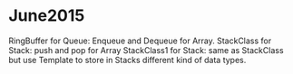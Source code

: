 # June2015
RingBuffer for Queue: Enqueue and Dequeue for Array.
StackClass for Stack: push and pop for Array
StackClass1 for Stack: same as StackClass but use Template to store in Stacks different kind of data types.
